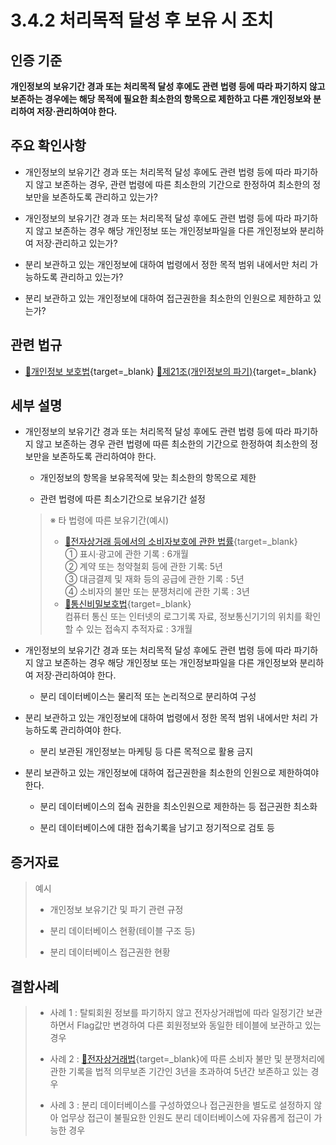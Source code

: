 # 3.4.2 처리목적 달성 후 보유 시 조치

## 인증 기준

**개인정보의 보유기간 경과 또는 처리목적 달성 후에도 관련 법령 등에 따라 파기하지 않고 보존하는 경우에는 해당 목적에 필요한 최소한의 항목으로 제한하고 다른 개인정보와 분리하여 저장·관리하여야 한다.**

## 주요 확인사항

- 개인정보의 보유기간 경과 또는 처리목적 달성 후에도 관련 법령 등에 따라 파기하지 않고 보존하는 경우, 관련 법령에 따른 최소한의 기간으로 한정하여 최소한의 정보만을 보존하도록 관리하고 있는가?

- 개인정보의 보유기간 경과 또는 처리목적 달성 후에도 관련 법령 등에 따라 파기하지 않고 보존하는 경우 해당 개인정보 또는 개인정보파일을 다른 개인정보와 분리하여 저장·관리하고 있는가?

- 분리 보관하고 있는 개인정보에 대하여 법령에서 정한 목적 범위 내에서만 처리 가능하도록 관리하고 있는가?

- 분리 보관하고 있는 개인정보에 대하여 접근권한을 최소한의 인원으로 제한하고 있는가?

## 관련 법규

- [🔗개인정보 보호법][개인정보 보호법 제21조]{target=_blank} [🔗제21조(개인정보의 파기)][개인정보 보호법 제21조 부분]{target=_blank}

## 세부 설명

- 개인정보의 보유기간 경과 또는 처리목적 달성 후에도 관련 법령 등에 따라 파기하지 않고 보존하는 경우 관련 법령에 따른 최소한의 기간으로 한정하여 최소한의 정보만을 보존하도록 관리하여야 한다.

    - 개인정보의 항목을 보유목적에 맞는 최소한의 항목으로 제한

    - 관련 법령에 따른 최소기간으로 보유기간 설정
    >
    > ※ 타 법령에 따른 보유기간(예시)
    >
    > - [🔗전자상거래 등에서의 소비자보호에 관한 법률](https://www.law.go.kr/법령/전자상거래등에서의소비자보호에관한법률/(20211230,17799,20201229)/제6조 "새 창에서 열기"){target=_blank}  
    > ① 표시·광고에 관한 기록 : 6개월  
    > ② 계약 또는 청약철회 등에 관한 기록: 5년  
    > ③ 대금결제 및 재화 등의 공급에 관한 기록 : 5년  
    > ④ 소비자의 불만 또는 분쟁처리에 관한 기록 : 3년  
    > - [🔗통신비밀보호법](https://www.law.go.kr/법령/통신비밀보호법/(20210316,17935,20210316)/제15조의2 "새 창에서 열기"){target=_blank}  
    > 컴퓨터 통신 또는 인터넷의 로그기록 자료, 정보통신기기의 위치를 확인할 수 있는 접속지 추적자료 : 3개월

- 개인정보의 보유기간 경과 또는 처리목적 달성 후에도 관련 법령 등에 따라 파기하지 않고 보존하는 경우 해당 개인정보 또는 개인정보파일을 다른 개인정보와 분리하여 저장·관리하여야 한다.

    - 분리 데이터베이스는 물리적 또는 논리적으로 분리하여 구성

- 분리 보관하고 있는 개인정보에 대하여 법령에서 정한 목적 범위 내에서만 처리 가능하도록 관리하여야 한다.

    - 분리 보관된 개인정보는 마케팅 등 다른 목적으로 활용 금지

- 분리 보관하고 있는 개인정보에 대하여 접근권한을 최소한의 인원으로 제한하여야 한다.

    - 분리 데이터베이스의 접속 권한을 최소인원으로 제한하는 등 접근권한 최소화

    - 분리 데이터베이스에 대한 접속기록을 남기고 정기적으로 검토 등

## 증거자료

> 예시
>
> - 개인정보 보유기간 및 파기 관련 규정
>
> - 분리 데이터베이스 현황(테이블 구조 등)
>
> - 분리 데이터베이스 접근권한 현황

## 결함사례

> - 사례 1 : 탈퇴회원 정보를 파기하지 않고 전자상거래법에 따라 일정기간 보관하면서 Flag값만 변경하여 다른 회원정보와 동일한 테이블에 보관하고 있는 경우
>
> - 사례 2 : [🔗전자상거래법](https://www.law.go.kr/법령/전자상거래등에서의소비자보호에관한법률/(20211230,17799,20201229)/제6조 "새 창에서 열기"){target=_blank}에 따른 소비자 불만 및 분쟁처리에 관한 기록을 법적 의무보존 기간인 3년을 초과하여 5년간 보존하고 있는 경우
>
> - 사례 3 : 분리 데이터베이스를 구성하였으나 접근권한을 별도로 설정하지 않아 업무상 접근이 불필요한 인원도 분리 데이터베이스에 자유롭게 접근이 가능한 경우

[개인정보 보호법 제21조]: https://www.law.go.kr/법령/개인정보보호법/(20200805,16930,20200204)/제21조 "개인정보 보호법 제21조"
[개인정보 보호법 제21조 부분]: https://www.law.go.kr/법령/개인정보보호법/제29조 "개인정보 보호법 제21조 부분"
